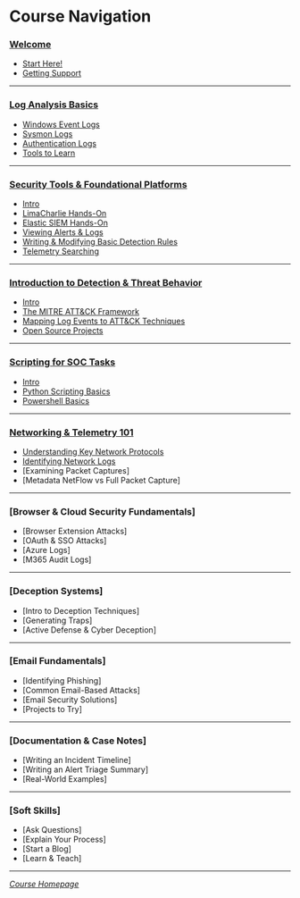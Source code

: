 # Course Navigation

### [Welcome](/courseFiles/welcome/welcome.md)

- [Start Here!](courseFiles/welcome/welcome.md#start-here)
- [Getting Support](courseFiles/welcome/welcome.md#getting-support)

***
### [Log Analysis Basics](/courseFiles/logAnalysis_Basics/logAnalysis_basics.md)

- [Windows Event Logs](courseFiles/logAnalysis_Basics/logAnalysis_basics.md#windows-event-logs)
- [Sysmon Logs](courseFiles/logAnalysis_Basics/logAnalysis_basics.md#sysmon-logs)
- [Authentication Logs](courseFiles/logAnalysis_Basics/logAnalysis_basics.md#authentication-logs)
- [Tools to Learn](courseFiles/logAnalysis_Basics/logAnalysis_basics.md#tools-to-learn)

***
### [Security Tools & Foundational Platforms](/courseFiles/toolsAndPlatforms/toolsAndPlatforms.md)

- [Intro](courseFiles/toolsAndPlatforms/toolsAndPlatforms.md#intro)
- [LimaCharlie Hands-On](courseFiles/toolsAndPlatforms/toolsAndPlatforms.md#limacharlie-hands-on)
- [Elastic SIEM Hands-On](courseFiles/toolsAndPlatforms/toolsAndPlatforms.md#elastic-siem-hands-on)
- [Viewing Alerts & Logs](courseFiles/toolsAndPlatforms/toolsAndPlatforms.md#viewing-alerts--logs)
- [Writing & Modifying Basic Detection Rules](courseFiles/toolsAndPlatforms/toolsAndPlatforms.md#writing--modifying-basic-detection-rules)
- [Telemetry Searching](courseFiles/toolsAndPlatforms/toolsAndPlatforms.md#telemetry-searching)

***
### [Introduction to Detection & Threat Behavior](/courseFiles/detectionAndThreatBehavior/detectionAndThreatBehavior.md)

- [Intro](courseFiles/detectionAndThreatBehavior/detectionAndThreatBehavior.md#intro)
- [The MITRE ATT&CK Framework](courseFiles/detectionAndThreatBehavior/detectionAndThreatBehavior.md#the-mitre-attck-framework)
- [Mapping Log Events to ATT&CK Techniques](courseFiles/detectionAndThreatBehavior/detectionAndThreatBehavior.md#mapping-log-events-to-attck-techniques)
- [Open Source Projects](courseFiles/detectionAndThreatBehavior/detectionAndThreatBehavior.md#open-source-projects)

***
### [Scripting for SOC Tasks](/courseFiles/socScripting/socScripting.md)

- [Intro](courseFiles)
- [Python Scripting Basics](courseFiles)
- [Powershell Basics](courseFiles)

***
### [Networking & Telemetry 101](/courseFiles/networkingAndTelemetry/networkingAndTelemetry.md)

- [Understanding Key Network Protocols](courseFiles)
- [Identifying Network Logs](courseFiles)
- [Examining Packet Captures]
- [Metadata NetFlow vs Full Packet Capture]

***
### [Browser & Cloud Security Fundamentals]

- [Browser Extension Attacks]
- [OAuth & SSO Attacks]
- [Azure Logs]
- [M365 Audit Logs]

***
### [Deception Systems]

- [Intro to Deception Techniques]
- [Generating Traps]
- [Active Defense & Cyber Deception]

***
### [Email Fundamentals]

- [Identifying Phishing]
- [Common Email-Based Attacks]
- [Email Security Solutions]
- [Projects to Try]

***
### [Documentation & Case Notes]

- [Writing an Incident Timeline]
- [Writing an Alert Triage Summary]
- [Real-World Examples]

***
### [Soft Skills]

- [Ask Questions]
- [Explain Your Process]
- [Start a Blog]
- [Learn & Teach]

***

<i>[Course Homepage](/README.md)</i>